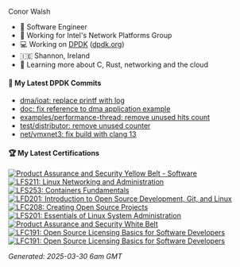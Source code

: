 Conor Walsh
- 👷 Software Engineer
- 🏢 Working for Intel's Network Platforms Group
- 💻 Working on [DPDK](https://github.com/DPDK/dpdk) ([dpdk.org](https://dpdk.org/))
- 🇮🇪 Shannon, Ireland
- 🌱 Learning more about C, Rust, networking and the cloud

#### 🔨 My Latest DPDK Commits

<!--START_SECTION:dpdk-->
* [dma/ioat: replace printf with log](https://github.com/DPDK/dpdk/commit/d34c291fe9)
* [doc: fix reference to dma application example](https://github.com/DPDK/dpdk/commit/269f027453)
* [examples/performance-thread: remove unused hits count](https://github.com/DPDK/dpdk/commit/130e99db59)
* [test/distributor: remove unused counter](https://github.com/DPDK/dpdk/commit/ccbdaaa981)
* [net/vmxnet3: fix build with clang 13](https://github.com/DPDK/dpdk/commit/e76eb560bc)
<!--END_SECTION:dpdk-->

#### 🏆 My Latest Certifications
<!--START_SECTION:badges-->
[![Product Assurance and Security Yellow Belt - Software](https://images.credly.com/size/110x110/images/dffc58a0-7857-4c6d-829b-0e50694fb86c/yellow-sw-belt.png)](http://www.credly.com/badges/57eebe8f-8541-4c01-ba8a-d205aeae93fb "Product Assurance and Security Yellow Belt - Software")
[![LFS211: Linux Networking and Administration](https://images.credly.com/size/110x110/images/619bc2a6-cc83-4c1a-a23e-a663e19541b5/image.png)](http://www.credly.com/badges/8ab5636c-6ceb-4a61-8aea-c7cb3bc03591 "LFS211: Linux Networking and Administration")
[![LFS253: Containers Fundamentals](https://images.credly.com/size/110x110/images/cb10be8e-09e5-4f0b-bc8b-baa69e804588/blob)](http://www.credly.com/badges/dde2f272-b02b-488b-8f2f-b843d6a556f8 "LFS253: Containers Fundamentals")
[![LFD201: Introduction to Open Source Development, Git, and Linux](https://images.credly.com/size/110x110/images/4242a5ad-bc05-4197-b482-7d5c3c58f351/blob)](http://www.credly.com/badges/0e31127a-724d-4f1b-b535-f352fbd35ffc "LFD201: Introduction to Open Source Development, Git, and Linux")
[![LFC208: Creating Open Source Projects](https://images.credly.com/size/110x110/images/23f548d8-ceaa-4404-b06a-43c4a1b63031/blob)](http://www.credly.com/badges/71608590-655c-455b-8b9c-188b3b0d1b36 "LFC208: Creating Open Source Projects")
[![LFS201: Essentials of Linux System Administration](https://images.credly.com/size/110x110/images/0498414f-41d1-421b-9c5d-50df6e0d7247/LF_logobadge.png)](http://www.credly.com/badges/e25b87ac-9bf0-4473-a1f3-f6bb30b94a8f "LFS201: Essentials of Linux System Administration")
[![Product Assurance and Security White Belt](https://images.credly.com/size/110x110/images/463c9018-6b1d-49a3-b17b-565dfa8b019a/white-belt.png)](http://www.credly.com/badges/3b638eb8-d808-4b7e-8626-aba92efc2c15 "Product Assurance and Security White Belt")
[![LFC191: Open Source Licensing Basics for Software Developers](https://images.credly.com/size/110x110/images/e80f8a97-fb95-4b3d-b272-4b955b9f4025/blob)](http://www.credly.com/badges/81a48e6b-6d1a-42c2-beab-9b52128cd3e9 "LFC191: Open Source Licensing Basics for Software Developers")
[![LFC191: Open Source Licensing Basics for Software Developers](https://images.credly.com/size/110x110/images/e80f8a97-fb95-4b3d-b272-4b955b9f4025/blob)](http://www.credly.com/badges/a97485ad-413b-478c-9d70-a3122528ffa0 "LFC191: Open Source Licensing Basics for Software Developers")
<!--END_SECTION:badges-->

<!--START_SECTION:gen-->
_Generated: 2025-03-30  6am GMT_
<!--END_SECTION:gen-->
